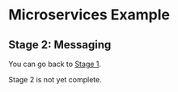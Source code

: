 # Microservices Example

## Stage 2: Messaging

You can go back to [Stage 1](https://github.com/DevJonny/MicroserviceExample/tree/stage1).

Stage 2 is not yet complete.